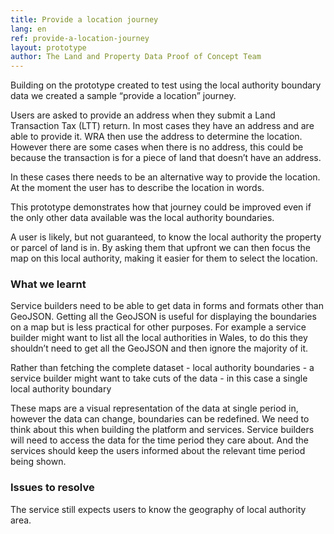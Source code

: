 ```yaml
---
title: Provide a location journey
lang: en
ref: provide-a-location-journey
layout: prototype
author: The Land and Property Data Proof of Concept Team
---
```

Building on the prototype created to test using the local authority boundary data we created a sample “provide a location” journey.

Users are asked to provide an address when they submit a Land Transaction Tax (LTT) return. In most cases they have an address and are able to provide it. WRA then use the address to determine the location. However there are some cases when there is no address, this could be because the transaction is for a piece of land that doesn’t have an address.

In these cases there needs to be an alternative way to provide the location. At the moment the user has to describe the location in words.

This prototype demonstrates how that journey could be improved even if the only other data available was the local authority boundaries.

A user is likely, but not guaranteed, to know the local authority the property or parcel of land is in. By asking them that upfront we can then focus the map on this local authority, making it easier for them to select the location.

### What we learnt

Service builders need to be able to get data in forms and formats other than GeoJSON. Getting all the GeoJSON is useful for displaying the boundaries on a map but is less practical for other purposes. For example a service builder might want to list all the local authorities in Wales, to do this they shouldn’t need to get all the GeoJSON and then ignore the majority of it.

Rather than fetching the complete dataset - local authority boundaries - a service builder might want to take cuts of the data - in this case a single local authority boundary

These maps are a visual representation of the data at single period in, however the data can change, boundaries can be redefined. We need to think about this when building the platform and services. Service builders will need to access the data for the time period they care about. And the services should keep the users informed about the relevant time period being shown.

### Issues to resolve

The service still expects users to know the geography of local authority area.